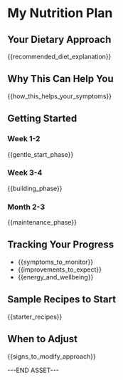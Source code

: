 # My Nutrition Plan

## Your Dietary Approach
{{recommended_diet_explanation}}

## Why This Can Help You
{{how_this_helps_your_symptoms}}

## Getting Started
### Week 1-2
{{gentle_start_phase}}

### Week 3-4  
{{building_phase}}

### Month 2-3
{{maintenance_phase}}

## Tracking Your Progress
- {{symptoms_to_monitor}}
- {{improvements_to_expect}}
- {{energy_and_wellbeing}}

## Sample Recipes to Start
{{starter_recipes}}

## When to Adjust
{{signs_to_modify_approach}}

---END ASSET---